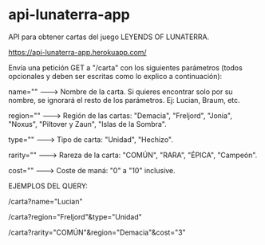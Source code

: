 # api-lunaterra-app

API para obtener cartas del juego LEYENDS OF LUNATERRA.

https://api-lunaterra-app.herokuapp.com/

Envía una petición GET a "/carta" con los siguientes parámetros (todos opcionales y deben ser escritas como lo explico a continuación):

name="" ---> Nombre de la carta. Si quieres encontrar solo por su nombre, se ignorará el resto de los parámetros. Ej: Lucian, Braum, etc.

region="" ---> Región de las cartas: "Demacia", "Freljord", "Jonia", "Noxus", "Piltover y Zaun", "Islas de la Sombra".

type="" ---> Tipo de carta: "Unidad", "Hechizo".

rarity="" ---> Rareza de la carta: "COMÚN", "RARA", "ÉPICA", "Campeón".

cost="" ---> Coste de maná: "0" a "10" inclusive.

EJEMPLOS DEL QUERY:

/carta?name="Lucian"

/carta?region="Freljord"&type="Unidad"

/carta?rarity="COMÚN"&region="Demacia"&cost="3"
